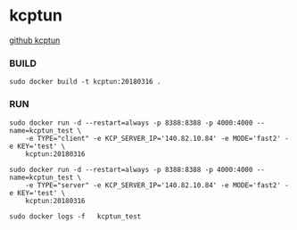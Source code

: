 # kcptun

[github kcptun](https://github.com/xtaci/kcptun)


### BUILD

```
sudo docker build -t kcptun:20180316 .
```
### RUN
```
sudo docker run -d --restart=always -p 8388:8388 -p 4000:4000 --name=kcptun_test \
	-e TYPE="client" -e KCP_SERVER_IP='140.82.10.84' -e MODE='fast2' -e KEY='test' \
	kcptun:20180316

sudo docker run -d --restart=always -p 8388:8388 -p 4000:4000 --name=kcptun_test \
	-e TYPE="server" -e KCP_SERVER_IP='140.82.10.84' -e MODE='fast2' -e KEY='test' \
	kcptun:20180316

sudo docker logs -f   kcptun_test
```
